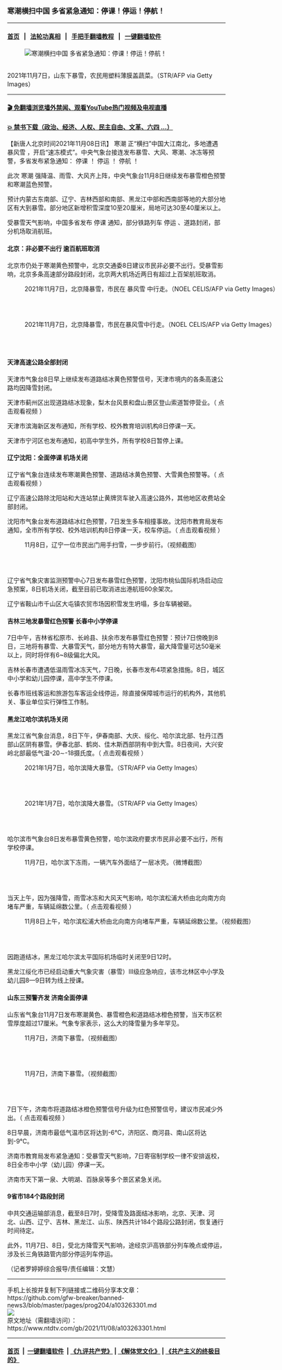### 寒潮横扫中国 多省紧急通知：停课！停运！停航！
------------------------

#### [首页](https://github.com/gfw-breaker/banned-news3/blob/master/README.md) &nbsp;&nbsp;|&nbsp;&nbsp; [法轮功真相](https://github.com/begood0513/basic/blob/master/README.md)  &nbsp;&nbsp;|&nbsp;&nbsp; [手把手翻墙教程](https://github.com/gfw-breaker/guides/wiki)  &nbsp;&nbsp;|&nbsp;&nbsp; [一键翻墙软件](https://github.com/gfw-breaker/nogfw/blob/master/README.md)  



<div><div class="featured_image">
 <figure>
  <img alt="寒潮横扫中国 多省紧急通知：停课！停运！停航！" src="https://i.ntdtv.com/assets/uploads/2021/11/GettyImages-1236431183-800x450.jpg"/>
 </figure><br/>
 <span class="caption">
  2021年11月7日，山东下暴雪，农民用塑料薄膜盖蔬菜。（STR/AFP via Getty Images）
 </span>
</div>
</div><hr/>

#### [ 🎬  免翻墙浏览墙外禁闻、观看YouTube热门视频及电视直播](https://github.com/gfw-breaker/HelloWorld)

#### [ 💥  禁书下载（政治、经济、人权、民主自由、文革、六四 ...）](https://github.com/gfw-breaker/books/blob/master/README.md)

<div><div class="post_content" itemprop="articleBody">
 <p>
  【新唐人北京时间2021年11月08日讯】
  <ok href="https://www.ntdtv.com/gb/寒潮.htm">
   寒潮
  </ok>
  正“横扫”中国大江南北，多地遭遇
  <ok href="https://www.ntdtv.com/gb/暴风雪.htm">
   暴风雪
  </ok>
  ，开启“速冻模式”。中央气象台接连发布暴雪、大风、寒潮、冰冻等预警，多省发布紧急通知：
  <ok href="https://www.ntdtv.com/gb/停课.htm">
   停课
  </ok>
  ！
  <ok href="https://www.ntdtv.com/gb/停运.htm">
   停运
  </ok>
  ！
  <ok href="https://www.ntdtv.com/gb/停航.htm">
   停航
  </ok>
  ！
 </p>
 <p>
  此次
  <ok href="https://www.ntdtv.com/gb/寒潮.htm">
   寒潮
  </ok>
  强降温、雨雪、大风齐上阵，中央气象台11月8日继续发布暴雪橙色预警和寒潮蓝色预警。
 </p>
 <p>
  预计内蒙古东南部、辽宁、吉林西部和南部、黑龙江中部和西南部等地的大部分地区有大到暴雪。部分地区新增积雪深度10至20厘米，局地可达30至40厘米以上。
 </p>
 <p>
  受暴雪天气影响，中国多省发布
  <ok href="https://www.ntdtv.com/gb/停课.htm">
   停课
  </ok>
  通知，部分铁路列车
  <ok href="https://www.ntdtv.com/gb/停运.htm">
   停运
  </ok>
  、道路封闭，部分机场取消航班。
 </p>
 <h4>
  北京：非必要不出行 逾百航班取消
 </h4>
 <p>
  北京市仍处于寒潮黄色预警中，北京交通委8日建议市民非必要不出行。受暴雪影响，北京多条高速部分路段封闭，北京两大机场近两日有超过上百架航班取消。
 </p>
 <figure class="wp-caption alignnone" id="attachment_103263136" style="width: 600px">
  <img alt="" class="size-medium wp-image-103263136" src="https://i.ntdtv.com/assets/uploads/2021/11/GettyImages-1236403374-600x338.jpg">
   <br/><figcaption class="wp-caption-text">
    2021年11月7日，北京降暴雪，市民在
    <ok href="https://www.ntdtv.com/gb/暴风雪.htm">
     暴风雪
    </ok>
    中行走。（NOEL CELIS/AFP via Getty Images）
   </figcaption><br/>
  </img>
 </figure><br/>
 <figure class="wp-caption alignnone" id="attachment_103263131" style="width: 600px">
  <img alt="" class="size-medium wp-image-103263131" src="https://i.ntdtv.com/assets/uploads/2021/11/GettyImages-1236403561-600x338.jpg">
   <br/><figcaption class="wp-caption-text">
    2021年11月7日，北京降暴雪，市民在暴风雪中行走。（NOEL CELIS/AFP via Getty Images）
   </figcaption><br/>
  </img>
 </figure><br/>
 <h4>
  天津高速公路全部封闭
 </h4>
 <p>
  天津市气象台8日早上继续发布道路结冰黄色预警信号，天津市境内的各条高速公路均因降雪封闭。
 </p>
 <p>
  天津市蓟州区出现道路结冰现象，梨木台风景和盘山景区登山索道暂停营业。（
  <ok href="https://weibo.com/tv/show/1034:4701027941941417?from=old_pc_videoshow">
   点击观看视频
  </ok>
  ）
 </p>
 <p>
  天津市滨海新区发布通知，所有学校、校外教育培训机构8日停课一天。
 </p>
 <p>
  天津市宁河区也发布通知，初高中学生外，所有学校8日暂停上课。
 </p>
 <h4>
  辽宁沈阳：全面停课 机场关闭
 </h4>
 <p>
  辽宁省气象台连续发布寒潮黄色预警、道路结冰黄色预警、大雪黄色预警等。（
  <ok href="https://weibo.com/tv/show/1034:4701288756346974?from=old_pc_videoshow">
   点击观看视频
  </ok>
  ）
 </p>
 <p>
  辽宁高速公路除沈阳站和大连站禁止黄牌货车驶入高速公路外，其他地区收费站全部封闭。
 </p>
 <p>
  沈阳市气象台发布道路结冰红色预警，7日发生多车相撞事故。沈阳市教育局发布通知，全市所有学校、校外培训机构8日停课一天，校车停运。（
  <ok href="https://weibo.com/tv/show/1034:4700964146577482?from=old_pc_videoshow">
   点击观看视频
  </ok>
  ）
 </p>
 <figure class="wp-caption alignnone" id="attachment_103263320" style="width: 600px">
  <img alt="" class="size-medium wp-image-103263320" src="https://i.ntdtv.com/assets/uploads/2021/11/1-123-600x456.jpg"/>
  <br/><figcaption class="wp-caption-text">
   11月8日，辽宁一位市民出门用手扫雪，一步步前行。（视频截图）
  </figcaption><br/>
 </figure><br/>
 <p>
  辽宁省气象灾害监测预警中心7日发布暴雪红色预警，沈阳市桃仙国际机场启动应急预案，8日机场关闭，截至目前已取消进出港航班60余架次。
 </p>
 <p>
  辽宁省鞍山市千山区大屯镇农贸市场因积雪发生坍塌，多台车辆被砸。
 </p>
 <h4>
  吉林三地发暴雪红色预警 长春中小学停课
 </h4>
 <p>
  7日中午，吉林省松原市、长岭县、扶余市发布暴雪红色预警：预计7日傍晚到8日，三地将有暴雪、大暴雪天气，部分地方有特大暴雪，最大降雪量可达50毫米以上，同时将伴有6~8级偏北大风。
 </p>
 <p>
  吉林长春市遭遇低温雨雪冰冻天气，7日晚，长春市发布4项紧急措施。8日，城区中小学和幼儿园停课，高中学生不停课。
 </p>
 <p>
  长春市班线客运和旅游包车客运全线停运，除直接保障城市运行的机构外，其他机关、事业单位实行弹性工作制。
 </p>
 <h4>
  黑龙江哈尔滨机场关闭
 </h4>
 <p>
  黑龙江省气象台消息，8日下午，伊春南部、大庆、绥化、哈尔滨北部、牡丹江西部山区阴有暴雪。伊春北部、鹤岗、佳木斯西部阴有中到大雪。8日夜间，大兴安岭北部最低气温-20∼-18摄氏度。（
  <ok href="https://weibo.com/tv/show/1034:4701251586424901?from=old_pc_videoshow">
   点击观看视频
  </ok>
  ）
 </p>
 <figure class="wp-caption alignnone" id="attachment_103263310" style="width: 600px">
  <img alt="" class="size-medium wp-image-103263310" src="https://i.ntdtv.com/assets/uploads/2021/11/GettyImages-1236431436-600x338.jpg"/>
  <br/><figcaption class="wp-caption-text">
   2021年1月7日，哈尔滨降大暴雪。（STR/AFP via Getty Images）
  </figcaption><br/>
 </figure><br/>
 <figure class="wp-caption alignnone" id="attachment_103263311" style="width: 600px">
  <img alt="" class="size-medium wp-image-103263311" src="https://i.ntdtv.com/assets/uploads/2021/11/GettyImages-1236431165-600x338.jpg"/>
  <br/><figcaption class="wp-caption-text">
   2021年1月7日，哈尔滨降大暴雪。（STR/AFP via Getty Images）
  </figcaption><br/>
 </figure><br/>
 <p>
  哈尔滨市气象台8日发布暴雪黄色预警，哈尔滨政府要求市民非必要不出行，所有学校停课。
 </p>
 <figure class="wp-caption alignnone" id="attachment_103263316" style="width: 450px">
  <img alt="" class="size-full wp-image-103263316" src="https://i.ntdtv.com/assets/uploads/2021/11/6c7d7967ly1gw7stfky4gj21400u0wlt.jpg"/>
  <br/><figcaption class="wp-caption-text">
   11月7日，哈尔滨下冻雨，一辆汽车外面结了一层冰壳。（微博截图）
  </figcaption><br/>
 </figure><br/>
 <p>
  当天上午，因为强降雪，雨雪冰冻和大风天气影响，哈尔滨松浦大桥由北向南方向堵车严重，车辆延绵数公里。（
  <ok href="https://weibo.com/tv/show/1034:4701271517757485?from=old_pc_videoshow">
   点击观看视频
  </ok>
  ）
 </p>
 <figure class="wp-caption alignnone" id="attachment_103263308" style="width: 600px">
  <img alt="" class="size-medium wp-image-103263308" src="https://i.ntdtv.com/assets/uploads/2021/11/1-122-600x352.jpg"/>
  <br/><figcaption class="wp-caption-text">
   11月8日上午，哈尔滨松浦大桥由北向南方向堵车严重，车辆延绵数公里。（视频截图）
  </figcaption><br/>
 </figure><br/>
 <p>
  因跑道结冰，黑龙江哈尔滨太平国际机场临时关闭至9日12时。
 </p>
 <p>
  黑龙江绥化市已经启动重大气象灾害（暴雪）Ⅲ级应急响应，该市北林区中小学及幼儿园8—9日转为线上授课。
 </p>
 <h4>
  山东三预警齐发 济南全面停课
 </h4>
 <p>
  山东省气象台11月7日发布寒潮黄色、暴雪橙色和道路结冰橙色预警，当天市区积雪厚度超过17厘米。气象专家表示，这么大的降雪量为多年罕见。
 </p>
 <figure class="wp-caption alignnone" id="attachment_103263324" style="width: 450px">
  <img alt="" class="size-full wp-image-103263324" src="https://i.ntdtv.com/assets/uploads/2021/11/1-124.jpg"/>
  <br/><figcaption class="wp-caption-text">
   11月7日，济南下暴雪。（视频截图）
  </figcaption><br/>
 </figure><br/>
 <figure class="wp-caption alignnone" id="attachment_103263325" style="width: 450px">
  <img alt="" class="size-medium wp-image-103263325" src="https://i.ntdtv.com/assets/uploads/2021/11/3-13.jpg"/>
  <br/><figcaption class="wp-caption-text">
   11月7日，济南下暴雪。（视频截图）
  </figcaption><br/>
 </figure><br/>
 <p>
  7日下午，济南市将道路结冰橙色预警信号升级为红色预警信号，建议市民减少外出。（
  <ok href="https://weibo.com/tv/show/1034:4700960208126085?from=old_pc_videoshow">
   点击观看视频
  </ok>
  ）
 </p>
 <p>
  8日早晨，济南市最低气温市区将达到-6℃，济阳区、商河县、南山区将达到-9℃。
 </p>
 <p>
  济南市教育局发布紧急通知：受暴雪天气影响，7日寄宿制学校一律不安排返校，8日全市中小学（幼儿园）停课一天。
 </p>
 <p>
  济南市天下第一泉、大明湖、百脉泉等多个景区紧急关闭。
 </p>
 <h4>
  9省市184个路段封闭
 </h4>
 <p>
  中共交通运输部消息，截至8日7时，受降雪及路面结冰影响，北京、天津、河北、山西、辽宁、吉林、黑龙江、山东、陕西共计184个路段公路封闭，恢复通行时间待定。
 </p>
 <p>
  此外，11月7日、8日，受北方降雪天气影响，途经京沪高铁部分列车晚点或停运，涉及长三角铁路管内部分停运列车停运。
 </p>
 <p>
  （记者罗婷婷综合报导/责任编辑：文慧）
 </p>
 <div class="single_ad">
 </div>
</div>
</div>
<hr/>
手机上长按并复制下列链接或二维码分享本文章：<br/>
https://github.com/gfw-breaker/banned-news3/blob/master/pages/prog204/a103263301.md <br/>
<a href='https://github.com/gfw-breaker/banned-news3/blob/master/pages/prog204/a103263301.md'><img src='https://github.com/gfw-breaker/banned-news3/blob/master/pages/prog204/a103263301.md.png'/></a> <br/>
原文地址（需翻墙访问）：https://www.ntdtv.com/gb/2021/11/08/a103263301.html


------------------------
#### [首页](https://github.com/gfw-breaker/banned-news3/blob/master/README.md) &nbsp;|&nbsp; [一键翻墙软件](https://github.com/gfw-breaker/nogfw/blob/master/README.md) &nbsp;| [《九评共产党》](https://github.com/gfw-breaker/9ping.md/blob/master/README.md#九评之一评共产党是什么) | [《解体党文化》](https://github.com/gfw-breaker/jtdwh.md/blob/master/README.md) | [《共产主义的终极目的》](https://github.com/gfw-breaker/gczydzjmd.md/blob/master/README.md)


<img src='http://gfw-breaker.win/banned-news3/pages/prog204/a103263301.md' width='0px' height='0px'/>